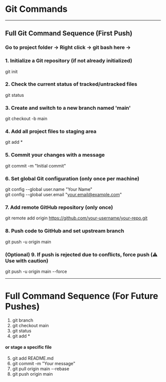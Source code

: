 # Git Commands

---

## Full Git Command Sequence (First Push)

### Go to project folder -> Right click -> git bash here ->
### 1. Initialize a Git repository (if not already initialized)
git init

### 2. Check the current status of tracked/untracked files
git status

### 3. Create and switch to a new branch named 'main'
git checkout -b main

### 4. Add all project files to staging area
git add *

### 5. Commit your changes with a message
git commit -m "Initial commit"

### 6. Set global Git configuration (only once per machine)
git config --global user.name "Your Name" <br>
git config --global user.email "your.email@example.com"

### 7. Add remote GitHub repository (only once)
git remote add origin https://github.com/your-username/your-repo.git

### 8. Push code to GitHub and set upstream branch
git push -u origin main

### (Optional) 9. If push is rejected due to conflicts, force push (⚠️ Use with caution)
git push -u origin main --force

---

# Full Command Sequence (For Future Pushes)
1.  git branch
2.  git checkout main
3.  git status
4.  git add *
#### or stage a specific file
5.  git add README.md
6.  git commit -m "Your message"
7.  git pull origin main --rebase
8.  git push origin main







